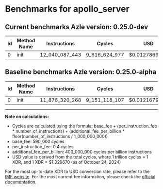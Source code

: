 # Benchmarks for apollo_server

## Current benchmarks Azle version: 0.25.0-dev

| Id  | Method Name | Instructions   | Cycles        | USD           | USD/Million Calls | Change                                |
| --- | ----------- | -------------- | ------------- | ------------- | ----------------- | ------------------------------------- |
| 0   | init        | 12_040_087_443 | 9_616_624_977 | $0.0127869377 | $12_786.93        | <font color="red">+163_767_175</font> |

## Baseline benchmarks Azle version: 0.25.0-alpha

| Id  | Method Name | Instructions   | Cycles        | USD           | USD/Million Calls |
| --- | ----------- | -------------- | ------------- | ------------- | ----------------- |
| 0   | init        | 11_876_320_268 | 9_151_118_107 | $0.0121679672 | $12_167.96        |

---

**Note on calculations:**

- Cycles are calculated using the formula: base_fee + (per_instruction_fee \* number_of_instructions) + (additional_fee_per_billion \* floor(number_of_instructions / 1_000_000_000))
- base_fee: 590_000 cycles
- per_instruction_fee: 0.4 cycles
- additional_fee_per_billion: 400_000_000 cycles per billion instructions
- USD value is derived from the total cycles, where 1 trillion cycles = 1 XDR, and 1 XDR = $1.329670 (as of October 24, 2024)

For the most up-to-date XDR to USD conversion rate, please refer to the [IMF website](https://www.imf.org/external/np/fin/data/rms_sdrv.aspx).
For the most current fee information, please check the [official documentation](https://internetcomputer.org/docs/current/developer-docs/gas-cost#execution).
